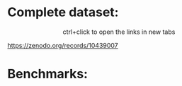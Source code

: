 # Complete dataset:

<p>
<div align="center">ctrl+click to open the links in new tabs</div>
</p>

https://zenodo.org/records/10439007

# Benchmarks:

